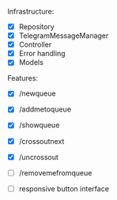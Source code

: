 Infrastructure:
- [x] Repository
- [x] TelegramMessageManager
- [x] Controller
- [x] Error handling
- [x] Models

Features:
- [x] /newqueue
- [x] /addmetoqueue
- [x] /showqueue
- [x] /crossoutnext
- [x] /uncrossout
- [ ] /removemefromqueue
- [ ] responsive button interface

